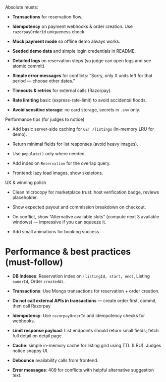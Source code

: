 Absolute musts:

* **Transactions** for reservation flow.
    
* **Idempotency** on payment webhooks & order creation. Use `razorpayOrderId` uniqueness check.
    
* **Mock payment mode** so offline demo always works.
    
* **Seeded demo data** and simple login credentials in README.
    
* **Detailed logs** on reservation steps (so judge can open logs and see atomic commit).
    
* **Simple error messages** for conflicts: “Sorry, only X units left for that period — choose other dates.”
    
* **Timeouts & retries** for external calls (Razorpay).
    
* **Rate limiting** basic (express-rate-limit) to avoid accidental floods.
    
* **Avoid sensitive storage**: no card storage, secrets in `.env` only.
    

Performance tips (for judges to notice)

* Add basic server-side caching for `GET /listings` (in-memory LRU for demo).
    
* Return minimal fields for list responses (avoid heavy images).
    
* Use `populate()` only where needed.
    
* Add index on `Reservation` for the overlap query.
    
* Frontend: lazy load images, show skeletons.
    

UX & winning polish

* Clean microcopy for marketplace trust: host verification badge, reviews placeholder.
    
* Show expected payout and commission breakdown on checkout.
    
* On conflict, show “Alternative available slots” (compute next 3 available windows) — impressive if you can squeeze it.
    
* Add small animations for booking success.

Performance & best practices (must-follow)
==========================================

* **DB Indexes**: Reservation index on `(listingId, start, end)`, Listing `ownerId`, Order `createdAt`.
    
* **Transactions**: Use Mongo transactions for reservation + order creation.
    
* **Do not call external APIs in transactions** — create order first, commit, then call Razorpay.
    
* **Idempotency**: Use `razorpayOrderId` and idempotency checks for webhooks.
    
* **Limit response payload**: List endpoints should return small fields; fetch full detail on detail page.
    
* **Cache**: simple in-memory cache for listing grid using TTL (LRU). Judges notice snappy UI.
    
* **Debounce** availability calls from frontend.
    
* **Error messages**: 409 for conflicts with helpful alternative suggestion text.